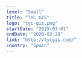 ```yaml
---
level: "Small"
title: "TYC GIS"
logo: "tyc-gis.png"
startDate: "2025-03-01"
endDate: "2026-02-28"
link: "http://tycgis.com/"
country: "Spain"
---
```

